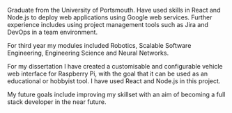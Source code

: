 Graduate from the University of Portsmouth. Have used skills in React and Node.js to deploy web applications using Google web services. Further experience includes using project management tools such as Jira and DevOps in a team environment. 

For third year my modules included Robotics, Scalable Software Engineering, Engineering Science and Neural Networks. 

For my dissertation I have created a customisable and configurable vehicle web interface for Raspberry Pi, with the goal that it can be used as an educational or hobbyist tool. I have used React and Node.js in this project.

My future goals include improving my skillset with an aim of becoming a full stack developer in the near future.
